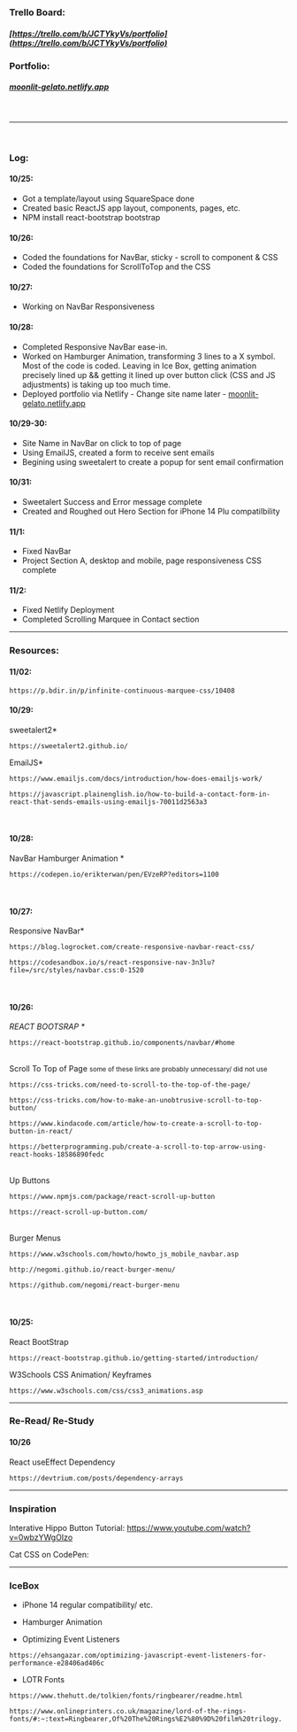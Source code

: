 
### Trello Board:
##### [https://trello.com/b/JCTYkyVs/portfolio](https://trello.com/b/JCTYkyVs/portfolio)

### Portfolio:
##### [moonlit-gelato.netlify.app](moonlit-gelato.netlify.app)

<br/>
<hr/>
<br/>




### Log:

#### 10/25:
- Got a template/layout using SquareSpace done
- Created basic ReactJS app layout, components, pages, etc.
- NPM install react-bootstrap bootstrap

#### 10/26:
- Coded the foundations for NavBar, sticky - scroll to component & CSS
- Coded the foundations for ScrollToTop and the CSS

#### 10/27:
- Working on NavBar Responsiveness

#### 10/28:
- Completed Responsive NavBar ease-in. 
- Worked on Hamburger Animation, transforming 3 lines to a X symbol. Most of the code is coded. Leaving in Ice Box, getting animation precisely lined up && getting it lined up over button click (CSS and JS adjustments) is taking up too much time.
- Deployed portfolio via Netlify - Change site name later - [moonlit-gelato.netlify.app](moonlit-gelato.netlify.app)

#### 10/29-30:
- Site Name in NavBar on click to top of page
- Using EmailJS, created a form to receive sent emails
- Begining using sweetalert to create a popup for sent email confirmation

#### 10/31:
- Sweetalert Success and Error message complete
- Created and Roughed out Hero Section for iPhone 14 Plu compatilbility

#### 11/1:
- Fixed NavBar
- Project Section A, desktop and mobile, page responsiveness CSS complete

#### 11/2:
- Fixed Netlify Deployment
- Completed Scrolling Marquee in Contact section


<hr/>











### Resources:

#### 11/02:
```
https://p.bdir.in/p/infinite-continuous-marquee-css/10408
```


#### 10/29:
sweetalert2*
```
https://sweetalert2.github.io/
```

EmailJS*
```
https://www.emailjs.com/docs/introduction/how-does-emailjs-work/
```
```
https://javascript.plainenglish.io/how-to-build-a-contact-form-in-react-that-sends-emails-using-emailjs-70011d2563a3
```


<br/>

#### 10/28:
NavBar Hamburger Animation *
```
https://codepen.io/erikterwan/pen/EVzeRP?editors=1100
```


<br/>

#### 10/27:
Responsive NavBar*
```
https://blog.logrocket.com/create-responsive-navbar-react-css/
```
```
https://codesandbox.io/s/react-responsive-nav-3n3lu?file=/src/styles/navbar.css:0-1520
```


<br/>

#### 10/26:
<em> REACT BOOTSRAP *</em>
```
https://react-bootstrap.github.io/components/navbar/#home
```

<br/> Scroll To Top of Page
<small> some of these links are probably unnecessary/ did not use </small>
```
https://css-tricks.com/need-to-scroll-to-the-top-of-the-page/
```
```
https://css-tricks.com/how-to-make-an-unobtrusive-scroll-to-top-button/
```
```
https://www.kindacode.com/article/how-to-create-a-scroll-to-top-button-in-react/
```
```
https://betterprogramming.pub/create-a-scroll-to-top-arrow-using-react-hooks-18586890fedc
```

<br/> Up Buttons
```
https://www.npmjs.com/package/react-scroll-up-button
```
```
https://react-scroll-up-button.com/
```

<br/> Burger Menus
```
https://www.w3schools.com/howto/howto_js_mobile_navbar.asp
```
```
http://negomi.github.io/react-burger-menu/
```
```
https://github.com/negomi/react-burger-menu
```


<br/>

#### 10/25: 
React BootStrap 
```
https://react-bootstrap.github.io/getting-started/introduction/
```
W3Schools CSS Animation/ Keyframes
```
https://www.w3schools.com/css/css3_animations.asp
```





<hr/>

### Re-Read/ Re-Study
#### 10/26
React useEffect Dependency
```
https://devtrium.com/posts/dependency-arrays
```


<hr/>

### Inspiration
Interative Hippo Button Tutorial:
https://www.youtube.com/watch?v=0wbzYWgOIzo

Cat CSS on CodePen:



<hr/>

### IceBox
- iPhone 14 regular compatibility/ etc.

- Hamburger Animation

- Optimizing Event Listeners
```
https://ehsangazar.com/optimizing-javascript-event-listeners-for-performance-e28406ad406c
```

- LOTR Fonts
```
https://www.thehutt.de/tolkien/fonts/ringbearer/readme.html
```
```
https://www.onlineprinters.co.uk/magazine/lord-of-the-rings-fonts/#:~:text=Ringbearer,Of%20The%20Rings%E2%80%9D%20film%20trilogy.
```

